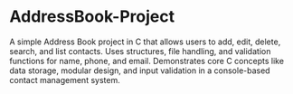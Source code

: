# AddressBook-Project
A simple Address Book project in C that allows users to add, edit, delete, search, and list contacts. Uses structures, file handling, and validation functions for name, phone, and email. Demonstrates core C concepts like data storage, modular design, and input validation in a console-based contact management system.
